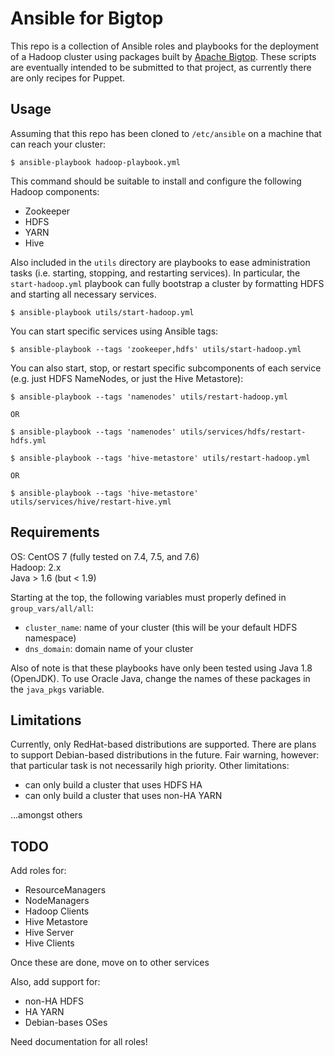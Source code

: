 Ansible for Bigtop
==================
This repo is a collection of Ansible roles and playbooks for the deployment of a
Hadoop cluster using packages built by [Apache Bigtop](http://bigtop.apache.org).
These scripts are eventually intended to be submitted to that project, as
currently there are only recipes for Puppet.  

Usage
-----
Assuming that this repo has been cloned to `/etc/ansible` on a machine that can
reach your cluster:  

```
$ ansible-playbook hadoop-playbook.yml
```

This command should be suitable to install and configure the following Hadoop
components:  

- Zookeeper
- HDFS
- YARN
- Hive

Also included in the `utils` directory are playbooks to ease administration
tasks (i.e. starting, stopping, and restarting services).  In particular, the
`start-hadoop.yml` playbook can fully bootstrap a cluster by formatting HDFS and
starting all necessary services.

```
$ ansible-playbook utils/start-hadoop.yml
```

You can start specific services using Ansible tags:  

```
$ ansible-playbook --tags 'zookeeper,hdfs' utils/start-hadoop.yml
```

You can also start, stop, or restart specific subcomponents of each service
(e.g. just HDFS NameNodes, or just the Hive Metastore):

```
$ ansible-playbook --tags 'namenodes' utils/restart-hadoop.yml

OR

$ ansible-playbook --tags 'namenodes' utils/services/hdfs/restart-hdfs.yml
```

```
$ ansible-playbook --tags 'hive-metastore' utils/restart-hadoop.yml

OR

$ ansible-playbook --tags 'hive-metastore' utils/services/hive/restart-hive.yml
```

Requirements
------------

OS: CentOS 7 (fully tested on 7.4, 7.5, and 7.6)  
Hadoop: 2.x  
Java > 1.6 (but < 1.9)

Starting at the top, the following variables must properly defined in
`group_vars/all/all`:  

- `cluster_name`: name of your cluster (this will be your default HDFS
  namespace)
- `dns_domain`: domain name of your cluster

Also of note is that these playbooks have only been tested using Java 1.8
(OpenJDK).  To use Oracle Java, change the names of these packages in the
`java_pkgs` variable.  

Limitations
-----------
Currently, only RedHat-based distributions are supported.  There are plans to
support Debian-based distributions in the future.  Fair warning, however: that
particular task is not necessarily high priority.  Other limitations:

- can only build a cluster that uses HDFS HA
- can only build a cluster that uses non-HA YARN

...amongst others

TODO
----
Add roles for:

- ResourceManagers
- NodeManagers
- Hadoop Clients
- Hive Metastore
- Hive Server
- Hive Clients

Once these are done, move on to other services

Also, add support for:

- non-HA HDFS
- HA YARN
- Debian-bases OSes

Need documentation for all roles!  
